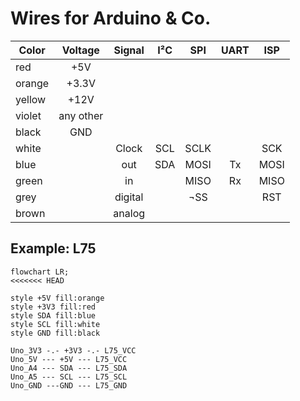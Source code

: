 # Wires for Arduino & Co.

| Color  |Voltage  |Signal |I²C|SPI |UART|ISP |
|--------|:-------:|:-----:|:-:|:--:|:--:|:--:|
|red     |+5V      |       |   |    |    |    |
|orange  |+3.3V    |       |   |    |    |    |
|yellow  |+12V     |       |   |    |    |    |
|violet  |any other|       |   |    |    |    |
|black   |GND      |       |   |    |    |    |
|white   |         |Clock  |SCL|SCLK|    |SCK |
|blue    |         |out    |SDA|MOSI|Tx  |MOSI|
|green   |         |in     |   |MISO|Rx  |MISO|
|grey    |         |digital|   |¬SS |    |RST |
|brown   |         |analog |   |    |    |    |


## Example: L75

```mermaid
flowchart LR;
<<<<<<< HEAD

style +5V fill:orange
style +3V3 fill:red
style SDA fill:blue
style SCL fill:white
style GND fill:black

Uno_3V3 -.- +3V3 -.- L75_VCC
Uno_5V --- +5V --- L75_VCC
Uno_A4 --- SDA --- L75_SDA
Uno_A5 --- SCL --- L75_SCL
Uno_GND ---GND --- L75_GND
```
